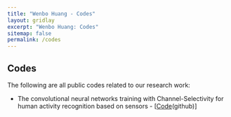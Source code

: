 ```yaml
---
title: "Wenbo Huang - Codes"
layout: gridlay
excerpt: "Wenbo Huang: Codes"
sitemap: false
permalink: /codes
---
```


## Codes

<p>The following are all public codes related to our research work:</p>

<ul>
	<li>The convolutional neural networks training with Channel-Selectivity for human activity recognition based on sensors - [<a href="https://github.com/wenbohuang1002/-IEEE-JBHI-2021-Channel-Selectivity-CNN-for-HAR">Code</a>(github)]</li>
	
</ul>

<p>&nbsp;</p>
